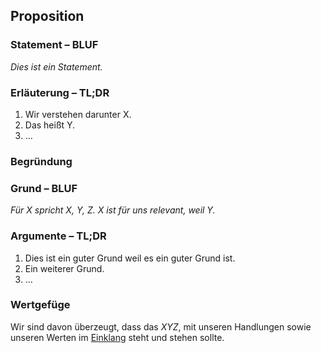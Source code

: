 ## Proposition
### Statement – BLUF
*Dies ist ein Statement.*

### Erläuterung – TL;DR
1. Wir verstehen darunter X.
2. Das heißt Y.
3. …

### Begründung
### Grund – BLUF
*Für X spricht X, Y, Z.*
*X ist für uns relevant, weil Y.*

### Argumente – TL;DR
1. Dies ist ein guter Grund weil es ein guter Grund ist.
2. Ein weiterer Grund.
3. …

### Wertgefüge
Wir sind davon überzeugt, dass das *XYZ*, mit unseren
Handlungen sowie unseren Werten im [Einklang](../synopsis/reasons.md) steht und stehen sollte.
